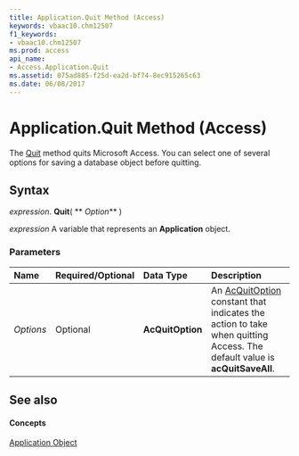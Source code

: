 ```yaml
---
title: Application.Quit Method (Access)
keywords: vbaac10.chm12507
f1_keywords:
- vbaac10.chm12507
ms.prod: access
api_name:
- Access.Application.Quit
ms.assetid: 075ad885-f25d-ea2d-bf74-8ec915265c63
ms.date: 06/08/2017
---
```



# Application.Quit Method (Access)

The [Quit](application-quit-method-access.md) method quits Microsoft Access. You can select one of several options for saving a database object before quitting.


## Syntax

 _expression_. **Quit**( ** _Option_** )

 _expression_ A variable that represents an **Application** object.


### Parameters



|**Name**|**Required/Optional**|**Data Type**|**Description**|
|:-----|:-----|:-----|:-----|
| _Options_|Optional|**AcQuitOption**|An [AcQuitOption](acquitoption-enumeration-access.md) constant that indicates the action to take when quitting Access. The default value is **acQuitSaveAll**.|

## See also


#### Concepts


[Application Object](application-object-access.md)

